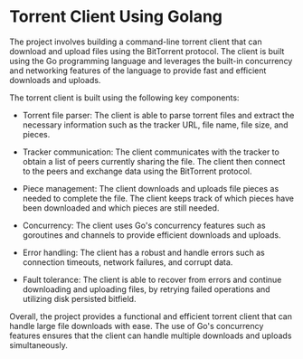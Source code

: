 # Torrent Client Using Golang

The project involves building a command-line torrent client that can download and upload files using the BitTorrent protocol. The client is built using the Go programming language and leverages the built-in concurrency and networking features of the language to provide fast and efficient downloads and uploads.

The torrent client is built using the following key components:

- Torrent file parser: The client is able to parse torrent files and extract the necessary information such as the tracker URL, file name, file size, and pieces.

- Tracker communication: The client communicates with the tracker to obtain a list of peers currently sharing the file. The client then connect to the peers and exchange data using the BitTorrent protocol.

- Piece management: The client downloads and uploads file pieces as needed to complete the file. The client keeps track of which pieces have been downloaded and which pieces are still needed.

- Concurrency: The client uses Go's concurrency features such as goroutines and channels to provide efficient downloads and uploads.

- Error handling: The client has a robust and handle errors such as connection timeouts, network failures, and corrupt data.

- Fault tolerance: The client is able to recover from errors and continue downloading and uploading files, by retrying failed operations and utilizing disk persisted bitfield.

Overall, the project provides a functional and efficient torrent client that can handle large file downloads with ease. The use of Go's concurrency features ensures that the client can handle multiple downloads and uploads simultaneously.
